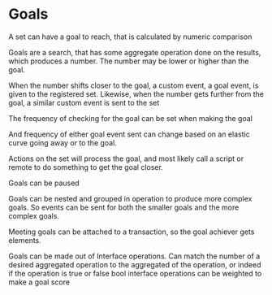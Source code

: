 # Goals

A set can have a goal to reach, that is calculated by numeric comparison

Goals are a search, that has some aggregate operation done on the results, which produces a number.
The number may be lower or higher than the goal.

When the number shifts closer to the goal, a custom event, a goal event, is given to the registered set.
Likewise, when the number gets further from the goal, a similar custom event is sent to the set

The frequency of checking for the goal can be set when making the goal

And frequency of either goal event sent can change based on an elastic curve going away or to the goal.

Actions on the set will process the goal, and most likely call a script or remote to do something to get the goal closer.

Goals can be paused

Goals can be nested and grouped in operation to produce more complex goals. So events can be sent for both the smaller goals and the more complex goals.

Meeting goals can be attached to a transaction, so the goal achiever gets elements.

Goals can be made out of Interface operations. Can match the number of a desired aggregated operation to the aggregated of the operation, or indeed if the operation is true or false
bool interface operations can be weighted to make a goal score
